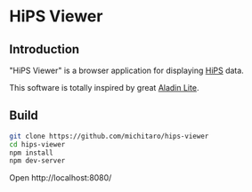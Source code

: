 # HiPS Viewer

## Introduction
"HiPS Viewer" is a browser application for displaying [HiPS](http://aladin.u-strasbg.fr/hips) data.

This software is totally inspired by great [Aladin Lite](http://aladin.u-strasbg.fr/AladinLite/).


## Build
```sh
git clone https://github.com/michitaro/hips-viewer
cd hips-viewer
npm install
npm dev-server
```
Open http://localhost:8080/